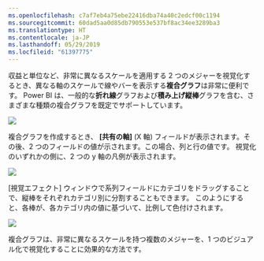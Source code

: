 ```yaml
---
ms.openlocfilehash: c7af7eb4a75ebe22416dba74a40c2edcf00c1194
ms.sourcegitcommit: 60dad5aa0d85db790553e537bf8ac34ee3289ba3
ms.translationtype: HT
ms.contentlocale: ja-JP
ms.lasthandoff: 05/29/2019
ms.locfileid: "61397775"
---
```

収益と単位など、非常に異なるスケールを適用する 2 つのメジャーを視覚化するとき、異なる軸のスケールで線やバーを表示する**複合グラフ**は非常に便利です。 Power BI は、一般的な**折れ線**グラフおよび**積み上げ縦棒**グラフを含む、さまざまな種類の複合グラフを既定でサポートしています。

![](media/3-3-create-combination-charts/3-3_1.png)

複合グラフを作成するとき、 **[共有の軸]** (X 軸) フィールドが表示されます。その後、2 つのフィールドの値が示されます。この場合、列と行の値です。 視覚化のいずれかの側に、2 つの y 軸の凡例が表示されます。

![](media/3-3-create-combination-charts/3-3_2.png)

[視覚エフェクト] ウィンドウで系列フィールドにカテゴリをドラッグすることで、縦棒をそれぞれカテゴリ別に分割することもできます。 このようにすると、各棒が、各カテゴリ内の値に基づいて、比例して色付けされます。

![](media/3-3-create-combination-charts/3-3_3.png)

複合グラフは、非常に異なるスケールを持つ複数のメジャーを、1 つのビジュアル化で視覚化することに効果的な方法です。

